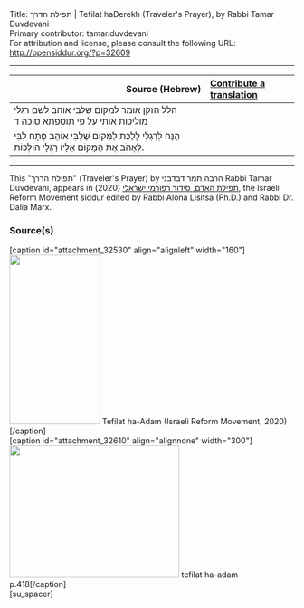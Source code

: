 <html>
<head></head>
<body>
Title: תפילת הדרך | Tefilat haDerekh (Traveler's Prayer), by Rabbi Tamar Duvdevani<br />
Primary contributor: tamar.duvdevani<br />
For attribution and license, please consult the following URL: <a href="http://opensiddur.org/?p=32609">http://opensiddur.org/?p=32609</a>
<p />
<hr />

<table style="margin-left: auto;margin-right: auto;" class="draggable">
<thead><tr><th id="x" style="text-align: right;">Source (Hebrew)</th><th style="text-align: left;"><a href="/contributing/upload/">Contribute a translation</a></th></tr></thead>
<tbody>
<tr><td style="vertical-align:top;">
<div class="liturgy"><span lang="he">
הלל הזקן אומר 
למקום שלבי אוהב לשם רגלי מוליכות אותי 
על פי תוספתא סוכה ד
</span></div></td>
 
<td style="vertical-align:top;">
<div class="english">

</div></td></tr>


<tr><td style="vertical-align:top;">
<div class="liturgy"><span lang="he">
הַנַּח לְרַגְלַי לָלֶכֶת
לַמָּקוֹם
שֶׁלִבִּי אוֹהֵב
פְּתָח לִבִּי לְאֶהֹב
אֶת הַמָּקוֹם
אֵלָיו רַגְלָי הוֹלְכוֹת.
</span></div></td>
 
<td style="vertical-align:top;">
<div class="english">

</div></td></tr>
</tbody></table>

<hr />

This "תפילת הדרך" (Traveler's Prayer) by הרבה תמר דבדבני Rabbi Tamar Duvdevani, appears in <a href="https://www.facebook.com/תפילת-האדם-סידור-רפורמי-ישראלי-101214578258569">תפילת האדם, סידור רפורמי ישראלי</a> (2020), the Israeli Reform Movement siddur edited by Rabbi Alona Lisitsa (Ph.D.) and Rabbi Dr. Dalia Marx.

<h3>Source(s)</h3>

<span style="float: right;">[caption id="attachment_32530" align="alignleft" width="160"]<a href="https://opensiddur.org/wp-content/uploads/2020/06/tefilat-ha-adam-Israeli-REform-Movement-2020.jpg" rel="lightbox"><img src="https://opensiddur.org/wp-content/uploads/2020/06/tefilat-ha-adam-Israeli-REform-Movement-2020-160x300.jpg" alt="" width="160" height="300" class="size-medium wp-image-32530" /></a> Tefilat ha-Adam (Israeli Reform Movement, 2020)[/caption]</span>  <span style="float: left;">[caption id="attachment_32610" align="alignnone" width="300"]<a href="https://opensiddur.org/wp-content/uploads/2020/06/tefilat-ha-adam-p.418.jpg"><img src="https://opensiddur.org/wp-content/uploads/2020/06/tefilat-ha-adam-p.418-300x234.jpg" alt="" width="300" height="234" class="size-medium wp-image-32610" /></a> tefilat ha-adam p.418[/caption]</span>[su_spacer]
</body>
</html>